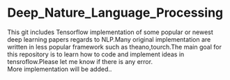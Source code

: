 # Deep_Nature_Language_Processing


This git includes Tensorflow implementation of some popular or newest deep learning papers regards to NLP.Many original implementation are written in less popular framework such as theano,tourch.The main goal for this repository is to learn how to code and implement ideas in tensroflow.Please let me know if there is any error.  
More implementation will be added..
